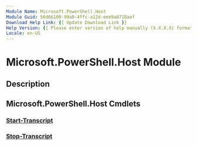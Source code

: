 ```yaml
---
Module Name: Microsoft.PowerShell.Host
Module Guid: 56d66100-99a0-4ffc-a12d-eee9a6718aef
Download Help Link: {{ Update Download Link }}
Help Version: {{ Please enter version of help manually (X.X.X.X) format }}
Locale: en-US
---
```


# Microsoft.PowerShell.Host Module
## Description


## Microsoft.PowerShell.Host Cmdlets
### [Start-Transcript](Start-Transcript.md)


### [Stop-Transcript](Stop-Transcript.md)


